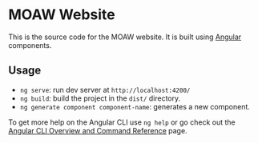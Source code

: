 # MOAW Website

This is the source code for the MOAW website. It is built using [Angular](https://angular.io/) components.

## Usage

- `ng serve`: run dev server at `http://localhost:4200/`
- `ng build`: build the project in the `dist/` directory.
- `ng generate component component-name`: generates a new component.

To get more help on the Angular CLI use `ng help` or go check out the [Angular CLI Overview and Command Reference](https://angular.io/cli) page.
